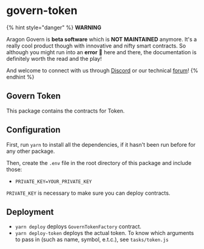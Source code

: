 # govern-token

{% hint style="danger" %}
**WARNING**

Aragon Govern is **beta software** which is **NOT MAINTAINED** anymore. It's a really cool product though with innovative and nifty smart contracts. So although you might run into an **error** 🐲 here and there, the documentation is definitely worth the read and the play!

And welcome to connect with us through [Discord](https://discord.gg/thyHMDt) or our technical [forum](https://support.aragon.org/c/dev-support/20)!
{% endhint %}

## Govern Token

This package contains the contracts for Token.

## Configuration

First, run `yarn` to install all the dependencies, if it hasn't been run before for any other package.

Then, create the `.env` file in the root directory of this package and include those:

* `PRIVATE_KEY=YOUR_PRIVATE_KEY`

`PRIVATE_KEY` is necessary to make sure you can deploy contracts.

## Deployment

* `yarn deploy` deploys `GovernTokenFactory` contract.
* `yarn deploy-token` deploys the actual token. To know which arguments to pass in (such as name, symbol, e.t.c.), see `tasks/token.js`
